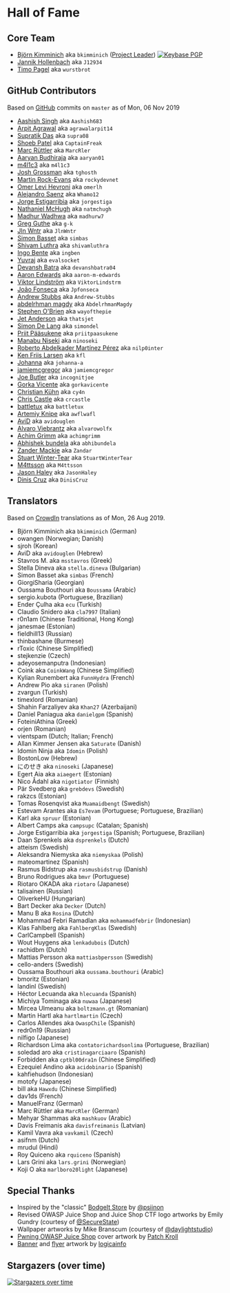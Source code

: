 # Hall of Fame

## Core Team

- [Björn Kimminich](https://github.com/bkimminich) aka `bkimminich`
  ([Project Leader](https://www.owasp.org/index.php/Projects/Project_Leader_Responsibilities))
  [![Keybase PGP](https://img.shields.io/keybase/pgp/bkimminich)](https://keybase.io/bkimminich)
- [Jannik Hollenbach](https://github.com/J12934) aka `J12934`
- [Timo Pagel](https://github.com/wurstbrot) aka `wurstbrot`

## GitHub Contributors

Based on [GitHub](https://github.com/bkimminich/juice-shop) commits on
`master` as of Mon, 06 Nov 2019

- [Aashish Singh](https://github.com/Aashish683) aka `Aashish683`
- [Arpit Agrawal](https://github.com/agrawalarpit14) aka
  `agrawalarpit14`
- [Supratik Das](https://github.com/supra08) aka `supra08`
- [Shoeb Patel](https://github.com/CaptainFreak) aka `CaptainFreak`
- [Marc Rüttler](https://github.com/MarcRler) aka `MarcRler`
- [Aaryan Budhiraja](https://github.com/aaryan01) aka `aaryan01`
- [m4l1c3](https://github.com/m4l1c3) aka `m4l1c3`
- [Josh Grossman](https://github.com/tghosth) aka `tghosth`
- [Martin Rock-Evans](https://github.com/rockydevnet) aka `rockydevnet`
- [Omer Levi Hevroni](https://github.com/omerlh) aka `omerlh`
- [Alejandro Saenz](https://github.com/Whamo12) aka `Whamo12`
- [Jorge Estigarribia](https://github.com/jorgestiga) aka `jorgestiga`
- [Nathaniel McHugh](https://github.com/natmchugh) aka `natmchugh`
- [Madhur Wadhwa](https://github.com/madhurw7) aka `madhurw7`
- [Greg Guthe](https://github.com/g-k) aka `g-k`
- [Jln Wntr](https://github.com/JlnWntr) aka `JlnWntr`
- [Simon Basset](https://github.com/simbas) aka `simbas`
- [Shivam Luthra](https://github.com/shivamluthra) aka `shivamluthra`
- [Ingo Bente](https://github.com/ingben) aka `ingben`
- [Yuvraj](https://github.com/evalsocket) aka `evalsocket`
- [Devansh Batra](https://github.com/devanshbatra04) aka
  `devanshbatra04`
- [Aaron Edwards](https://github.com/aaron-m-edwards) aka
  `aaron-m-edwards`
- [Viktor Lindström](https://github.com/ViktorLindstrm) aka
  `ViktorLindstrm`
- [João Fonseca](https://github.com/Jpfonseca) aka `Jpfonseca`
- [Andrew Stubbs](https://github.com/Andrew-Stubbs) aka `Andrew-Stubbs`
- [abdelrhman magdy](https://github.com/AbdelrhmanMagdy) aka
  `AbdelrhmanMagdy`
- [Stephen O'Brien](https://github.com/wayofthepie) aka `wayofthepie`
- [Jet Anderson](https://github.com/thatsjet) aka `thatsjet`
- [Simon De Lang](https://github.com/simondel) aka `simondel`
- [Priit Pääsukene](https://github.com/priitpaasukene) aka
  `priitpaasukene`
- [Manabu Niseki](https://github.com/ninoseki) aka `ninoseki`
- [Roberto Abdelkader Martínez Pérez](https://github.com/nilp0inter) aka
  `nilp0inter`
- [Ken Friis Larsen](https://github.com/kfl) aka `kfl`
- [Johanna](https://github.com/johanna-a) aka `johanna-a`
- [jamiemcgregor](https://github.com/jamiemcgregor) aka `jamiemcgregor`
- [Joe Butler](https://github.com/incognitjoe) aka `incognitjoe`
- [Gorka Vicente](https://github.com/gorkavicente) aka `gorkavicente`
- [Christian Kühn](https://github.com/cy4n) aka `cy4n`
- [Chris Castle](https://github.com/crcastle) aka `crcastle`
- [battletux](https://github.com/battletux) aka `battletux`
- [Artemiy Knipe](https://github.com/awflwafl) aka `awflwafl`
- [AviD](https://github.com/avidouglen) aka `avidouglen`
- [Alvaro Viebrantz](https://github.com/alvarowolfx) aka `alvarowolfx`
- [Achim Grimm](https://github.com/achimgrimm) aka `achimgrimm`
- [Abhishek bundela](https://github.com/abhibundela) aka `abhibundela`
- [Zander Mackie](https://github.com/Zandar) aka `Zandar`
- [Stuart Winter-Tear](https://github.com/StuartWinterTear) aka
  `StuartWinterTear`
- [M4ttsson](https://github.com/M4ttsson) aka `M4ttsson`
- [Jason Haley](https://github.com/JasonHaley) aka `JasonHaley`
- [Dinis Cruz](https://github.com/DinisCruz) aka `DinisCruz`

## Translators

Based on [CrowdIn](https://crowdin.com/project/owasp-juice-shop)
translations as of Mon, 26 Aug 2019.

- Björn Kimminich aka `bkimminich` (German)
- owangen (Norwegian; Danish)
- sjroh (Korean)
- AviD aka `avidouglen` (Hebrew)
- Stavros M. aka `msstavros` (Greek)
- Stella Dineva aka `stella.dineva` (Bulgarian)
- Simon Basset aka `simbas` (French)
- GiorgiSharia (Georgian)
- Oussama Bouthouri aka `Boussama` (Arabic)
- sergio.kubota (Portuguese, Brazilian)
- Ender Çulha aka `ecu` (Turkish)
- Claudio Snidero aka `cla7997` (Italian)
- r0n1am (Chinese Traditional, Hong Kong)
- janesmae (Estonian)
- fieldhill13 (Russian)
- thinbashane (Burmese)
- rToxic (Chinese Simplified)
- stejkenzie (Czech)
- adeyosemanputra (Indonesian)
- Coink aka `CoinkWang` (Chinese Simplified)
- Kylian Runembert aka `FunnHydra` (French)
- Andrew Pio aka `siranen` (Polish)
- zvargun (Turkish)
- timexlord (Romanian)
- Shahin Farzaliyev aka `Khan27` (Azerbaijani)
- Daniel Paniagua aka `danielgpm` (Spanish)
- FoteiniAthina (Greek)
- orjen (Romanian)
- vientspam (Dutch; Italian; French)
- Allan Kimmer Jensen aka `Saturate` (Danish)
- Idomin Ninja aka `Idomin` (Polish)
- BostonLow (Hebrew)
- にのせき aka `ninoseki` (Japanese)
- Egert Aia aka `aiaegert` (Estonian)
- Nico Ådahl aka `nigotiator` (Finnish)
- Pär Svedberg aka `grebdevs` (Swedish)
- rakzcs (Estonian)
- Tomas Rosenqvist aka `Muamaidbengt` (Swedish)
- Estevam Arantes aka `Es7evam` (Portuguese; Portuguese, Brazilian)
- Karl aka `spruur` (Estonian)
- Albert Camps aka `campsupc` (Catalan; Spanish)
- Jorge Estigarribia aka `jorgestiga` (Spanish; Portuguese, Brazilian)
- Daan Sprenkels aka `dsprenkels` (Dutch)
- atteism (Swedish)
- Aleksandra Niemyska aka `niemyskaa` (Polish)
- mateomartinez (Spanish)
- Rasmus Bidstrup aka `rasmusbidstrup` (Danish)
- Bruno Rodrigues aka `bmvr` (Portuguese)
- Riotaro OKADA aka `riotaro` (Japanese)
- talisainen (Russian)
- OliverkeHU (Hungarian)
- Bart Decker aka `Decker` (Dutch)
- Manu B aka `Rosina` (Dutch)
- Mohammad Febri Ramadlan aka `mohammadfebrir` (Indonesian)
- Klas Fahlberg aka `FahlbergKlas` (Swedish)
- CarlCampbell (Spanish)
- Wout Huygens aka `lenkadubois` (Dutch)
- rachidbm (Dutch)
- Mattias Persson aka `mattiasbpersson` (Swedish)
- cello-anders (Swedish)
- Oussama Bouthouri aka `oussama.bouthouri` (Arabic)
- bmoritz (Estonian)
- landinl (Swedish)
- Héctor Lecuanda aka `hlecuanda` (Spanish)
- Michiya Tominaga aka `nuwaa` (Japanese)
- Mircea Ulmeanu aka `boltzmann.gt` (Romanian)
- Martin Hartl aka `hartlmartin` (Czech)
- Carlos Allendes aka `OwaspChile` (Spanish)
- redr0n19 (Russian)
- nilfigo (Japanese)
- Richardson Lima aka `contatorichardsonlima` (Portuguese, Brazilian)
- soledad aro aka `cristinagarciaaro` (Spanish)
- Forbidden aka `cptbl00dra1n` (Chinese Simplified)
- Ezequiel Andino aka `acidobinario` (Spanish)
- kahfiehudson (Indonesian)
- motofy (Japanese)
- bill aka `Hawxdu` (Chinese Simplified)
- dav1ds (French)
- ManuelFranz (German)
- Marc Rüttler aka `MarcRler` (German)
- Mehyar Shammas aka `mashkuov` (Arabic)
- Davis Freimanis aka `davisfreimanis` (Latvian)
- Kamil Vavra aka `vavkamil` (Czech)
- asifnm (Dutch)
- mrudul (Hindi)
- Roy Quiceno aka `rquiceno` (Spanish)
- Lars Grini aka `lars.grini` (Norwegian)
- Koji O aka `marlboro20light` (Japanese)

## Special Thanks

* Inspired by the "classic"
  [BodgeIt Store](https://github.com/psiinon/bodgeit) by
  [@psiinon](https://github.com/psiinon)
* Revised OWASP Juice Shop and Juice Shop CTF logo artworks by Emily
  Gundry (courtesy of [@SecureState](https://github.com/SecureState))
* Wallpaper artworks by Mike Branscum (courtesy of
  [@daylightstudio](https://github.com/daylightstudio))
* [Pwning OWASP Juice Shop](https://leanpub.com/juice-shop) cover
  artwork by [Patch Kroll](https://99designs.de/profiles/3099878)
* [Banner](https://github.com/OWASP/owasp-swag/tree/master/projects/juice-shop/banners)
  and
  [flyer](https://github.com/OWASP/owasp-swag/tree/master/projects/juice-shop/flyers)
  artwork by [logicainfo](https://99designs.de/profiles/logicainfo)

## Stargazers (over time)

[![Stargazers over time](https://starchart.cc/bkimminich/juice-shop.svg)](https://starchart.cc/bkimminich/juice-shop)

